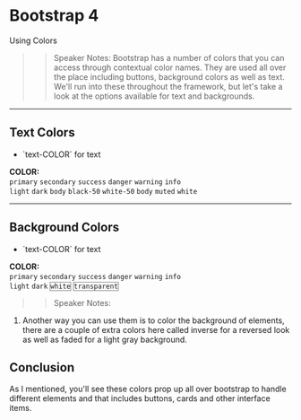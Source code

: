 <!-- .slide: data-state="title" -->
# Bootstrap 4
Using Colors


> > Speaker Notes:
Bootstrap has a number of colors that you can access through contextual color names. They are used all over the place including buttons, background colors as well as text. We'll run into these throughout the framework, but let's take a look at the options available for text and backgrounds.

---

<!-- .slide: data-state="hasicon" -->

## <i class="fa fa-square-o"></i> Text Colors

- <p contenteditable>`text-COLOR` for text</p>
<div class="sample">
	<b>COLOR:</b><br>
	<code class="btn text-primary">primary</code>
	<code class="btn text-secondary">secondary</code>
	<code class="btn text-success">success</code>
	<code class="btn text-danger">danger</code>
	<code class="btn text-warning">warning</code>
	<code class="btn text-info">info</code><br>
	<code class="btn text-light bg-secondary ">light</code>
	<code class="btn text-dark">dark</code>
	<code class="btn text-body">body</code>
	<code class="btn text-black-50">black-50</code>
	<code class="btn text-white-50 bg-secondary">white-50</code>
	<code class="btn text-body">body</code>
	<code class="btn text-muted">muted</code>
	<code class="btn text-white bg-secondary">white</code>
</div>

---

<!-- .slide: data-state="hasicon" -->

## <i class="fa fa-square-o"></i> Background Colors

- <p contenteditable>`text-COLOR` for text</p>
<div class="sample">
	<b>COLOR:</b><br>
	<code class="btn bg-primary text-light">primary</code>
	<code class="btn bg-secondary text-light">secondary</code>
	<code class="btn bg-success text-light">success</code>
	<code class="btn bg-danger text-light">danger</code>
	<code class="btn bg-warning text-light">warning</code>
	<code class="btn bg-info text-light">info</code><br>
	<code class="btn bg-light text-secondary ">light</code>
	<code class="btn bg-dark text-light">dark</code>
	<code class="btn btn-outline-dark text-secondary" style=" border: 1px solid gray; background: transparent">white</code>
	<code class="btn btn-outline-dark text-secondary" style=" border: 1px solid gray; background: transparent">transparent</code>
</div>

> > Speaker Notes:
1. Another way you can use them is to color the background of elements, there are a couple of extra colors here called inverse for a reversed look as well as faded for a light gray background.

## Conclusion
As I mentioned, you'll see these colors prop up all over bootstrap to handle different elements and that includes buttons, cards and other interface items.
